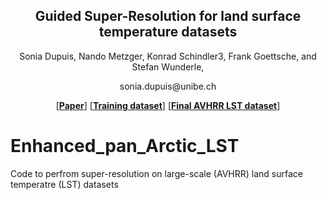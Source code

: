 
<p align="center">
<h2 align="center"> Guided Super-Resolution for land surface temperature datasets </h2>

<p align="center">
    Sonia Dupuis, Nando Metzger, Konrad Schindler3, Frank Goettsche, and Stefan
Wunderle,
    
</p>

<p align="center">
sonia.dupuis@unibe.ch

<p align="center">
[<a href="https://arxiv.org/abs/2211.11592"><strong>Paper</strong></a>]
[<a href="https://www.youtube.com/watch?v=7RgXJz_3kcg"><strong>Training dataset</strong></a>]
[<a href="https://www.youtube.com/watch?v=7RgXJz_3kcg"><strong>Final AVHRR LST dataset</strong></a>]
</p>
  




# Enhanced_pan_Arctic_LST
Code to perfrom super-resolution on large-scale (AVHRR) land surface temperatre (LST) datasets
